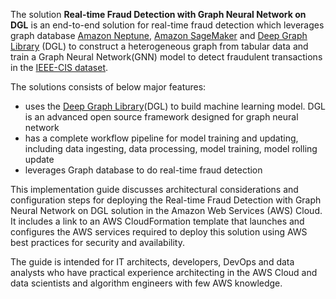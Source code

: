 The solution **Real-time Fraud Detection with Graph Neural Network on DGL** is an end-to-end solution for real-time fraud detection which leverages graph database [Amazon Neptune][neptune], [Amazon SageMaker][sagemaker] and [Deep Graph Library][dgl] (DGL) to construct a heterogeneous graph from tabular data and train a Graph Neural Network(GNN) model to detect fraudulent transactions in the [IEEE-CIS dataset][ieee-cis-dataset].


The solutions consists of below major features:

- uses the [Deep Graph Library][dgl](DGL) to build machine learning model. DGL is an advanced open source framework designed for graph neural network
- has a complete workflow pipeline for model training and updating, including data ingesting, data processing, model training, model rolling update
- leverages Graph database to do real-time fraud detection


This implementation guide discusses architectural considerations and configuration steps for deploying the Real-time Fraud Detection with Graph Neural Network on DGL solution in the Amazon Web Services (AWS) Cloud. It includes a link to an AWS CloudFormation template that launches and configures the AWS services required to deploy this solution using AWS best practices for security and availability.


The guide is intended for IT architects, developers, DevOps and data analysts who have practical experience architecting in the AWS Cloud and data scientists and algorithm engineers with few AWS knowledge.

[ieee-cis-dataset]: https://www.kaggle.com/c/ieee-fraud-detection/
[dgl]: https://www.dgl.ai/
[neptune]: https://aws.amazon.com/en/neptune/
[sagemaker]: https://aws.amazon.com/en/sagemaker/
[cloudformation]: https://aws.amazon.com/en/cloudformation/